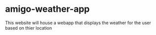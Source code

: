 # amigo-weather-app
 This website will house a webapp that displays the weather for the user based on thier location
